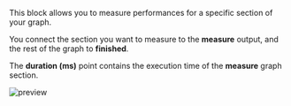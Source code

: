 This block allows you to measure performances for a specific section of your graph.

You connect the section you want to measure to the **measure** output, and the rest of the graph to **finished**.

The **duration (ms)** point contains the execution time of the **measure** graph section.

![preview](/images/controls/performance-en.png)